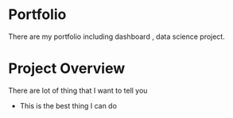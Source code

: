 # Portfolio
There are my portfolio including dashboard , data science project.

# Project Overview
There are lot of thing that I want to tell you
* This is the best thing I can do
